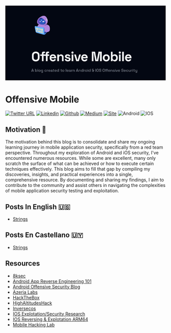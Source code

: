 <p align="center">
<img src='./public/static/images/twitter-card.png' alt="logo"/>
</p>

# Offensive Mobile
<!-- [![GitHub Repo stars](https://img.shields.io/github/stars/timlrx/tailwind-nextjs-starter-blog?style=social)](https://GitHub.com/timlrx/tailwind-nextjs-starter-blog/stargazers/)
[![GitHub forks](https://img.shields.io/github/forks/timlrx/tailwind-nextjs-starter-blog?style=social)](https://GitHub.com/timlrx/tailwind-nextjs-starter-blog/network/) -->


[![Twitter URL](https://img.shields.io/badge/Twitter-000000?style=for-the-badge&logo=x&logoColor=white)](https://twitter.com/Nicol4sGul4)
[![Linkedin](https://img.shields.io/badge/LinkedIn-000000?style=for-the-badge&logo=linkedin&logoColor=white)](https://www.linkedin.com/in/nicolasgula/)
[![Github](https://img.shields.io/badge/GitHub-000000?style=for-the-badge&logo=github&logoColor=white)](https://github.com/p314dO)
[![Medium](https://img.shields.io/badge/Medium-000000?style=for-the-badge&logo=medium&logoColor=white)](https://medium.com/@nicol4sgula)
[![Site](https://img.shields.io/badge/Vercel-000000?style=for-the-badge&logo=vercel&logoColor=white)](https://offensivemobile.vercel.app/)
![Android](https://img.shields.io/badge/Android-000000?style=for-the-badge&logo=android&logoColor=white)
![IOS](https://img.shields.io/badge/iOS-000000?style=for-the-badge&logo=ios&logoColor=white)



## Motivation 👊

The motivation behind this blog is to consolidate and share my ongoing learning journey in mobile application security, specifically from a red team perspective. Throughout my exploration of Android and iOS security, I've encountered numerous resources. While some are excellent, many only scratch the surface of what can be achieved or how to execute certain techniques effectively. This blog aims to fill that gap by compiling my discoveries, insights, and practical experiences into a single, comprehensive resource. By documenting and sharing my findings, I aim to contribute to the community and assist others in navigating the complexities of mobile application security testing and exploitation.

## Posts In English 🇺🇸
- [Strings](https://offensivemobile.vercel.app/blog/strings-en)

## Posts En Castellano 🇺🇾
- [Strings](https://offensivemobile.vercel.app/blog/strings-es)

## Resources
- [8ksec](https://8ksec.io/blog/)
- [Android App Reverse Engineering 101](https://www.ragingrock.com/AndroidAppRE/)
- [Android Offensive Security Blog](https://androidoffsec.withgoogle.com/)
- [Azeria Labs](https://azeria-labs.com/writing-arm-assembly-part-1/)
- [HackTheBox](https://app.hackthebox.com/tracks/Intro-to-Android-Exploitation)
- [HighAltitudesHack](https://highaltitudehacks.com/)
- [Inversecos](https://www.inversecos.com/)
- [IOS Explotation/Security Research](https://www.youtube.com/playlist?list=PL-slHQxWd9GkhKu8oXXrIHFI_EoVHQqSA)
- [IOS Reversing & Explotation ARM64](https://training.xintra.org/reversing-and-exploiting-ios-arm64)
- [Mobile Hacking Lab](https://www.mobilehackinglab.com)
